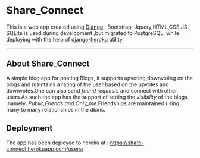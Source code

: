 # Share_Connect

This is a web app created using <a href="https://www.djangoproject.com/">Django</a> , Bootstrap, Jquery,HTML,CSS,JS.
SQLite is used during development ,but migrated to PostgreSQL, while deploying with the help of <a href="https://pypi.org/project/django-heroku/">django-heroku</a> utility.
<hr>

## About Share_Connect
A simple blog app for posting Blogs, it supports upvoting,downvoting on the blogs and maintains a rating of the user
based on the upvotes and downvotes.One can also send <i>friend requests</i> and connect with other users.As such the app
has the support of setting the <i>visibility</i> of the blogs ,namely, <i>Public,Friends and Only_me</i>.Friendships
are maintained using many to many relationships in the dbms.

## Deployment
The app has been deployed to heroku at : https://share-connect.herokuapp.com/users/
